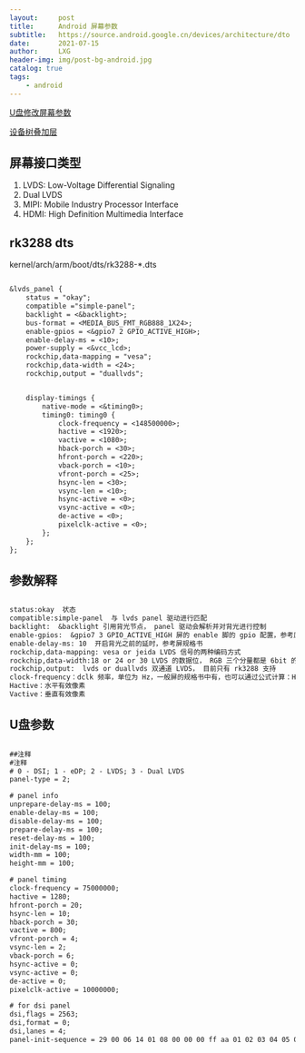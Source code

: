 ```yaml
---
layout:     post
title:      Android 屏幕参数
subtitle:   https://source.android.google.cn/devices/architecture/dto
date:       2021-07-15
author:     LXG
header-img: img/post-bg-android.jpg
catalog: true
tags:
    - android
---
```


[U盘修改屏幕参数](https://github.com/aystshen/Android-LcdParamConfig)

[设备树叠加层](https://source.android.google.cn/devices/architecture/dto)

## 屏幕接口类型

1. LVDS: Low-Voltage Differential Signaling 
2. Dual LVDS
3. MIPI: Mobile Industry Processor Interface
4. HDMI: High Definition Multimedia Interface

## rk3288 dts

kernel/arch/arm/boot/dts/rk3288-*.dts

```txt

&lvds_panel {
	status = "okay";
	compatible ="simple-panel";
	backlight = <&backlight>;
	bus-format = <MEDIA_BUS_FMT_RGB888_1X24>;
	enable-gpios = <&gpio7 2 GPIO_ACTIVE_HIGH>;
	enable-delay-ms = <10>;
	power-supply = <&vcc_lcd>;
	rockchip,data-mapping = "vesa";
	rockchip,data-width = <24>;
	rockchip,output = "duallvds";


	display-timings {
		native-mode = <&timing0>;
		timing0: timing0 {
			clock-frequency = <148500000>;
			hactive = <1920>;
			vactive = <1080>;
			hback-porch = <30>;
			hfront-porch = <220>;
			vback-porch = <10>;
			vfront-porch = <25>;
			hsync-len = <30>;
			vsync-len = <10>;
			hsync-active = <0>;
			vsync-active = <0>;
			de-active = <0>;
			pixelclk-active = <0>;
		};
	};
};

```

## 参数解释

```txt

status:okay  状态
compatible:simple-panel  与 lvds panel 驱动进行匹配
backlight:  &backlight 引用背光节点， panel 驱动会解析并对背光进行控制
enable-gpios:  &gpio7 3 GPIO_ACTIVE_HIGH 屏的 enable 脚的 gpio 配置，参考原理图。
enable-delay-ms: 10  开启背光之前的延时，参考屏规格书
rockchip,data-mapping: vesa or jeida LVDS 信号的两种编码方式 
rockchip,data-width:18 or 24 or 30 LVDS 的数据位， RGB 三个分量都是 6bit 的填 18，RGB 三个分量都是 8bit 的填 24，RGB 三个分量都是 10bit 的填 30。
rockchip,output:  lvds or duallvds 双通道 LVDS， 目前只有 rk3288 支持
clock-frequency：dclk 频率，单位为 Hz，一般屏的规格书中有，也可以通过公式计算：H*V（包括同步信号）*fps
Hactive：水平有效像素
Vactive：垂直有效像素

```

## U盘参数

```txt

##注释
#注释
# 0 - DSI; 1 - eDP; 2 - LVDS; 3 - Dual LVDS
panel-type = 2;

# panel info
unprepare-delay-ms = 100;
enable-delay-ms = 100;
disable-delay-ms = 100;
prepare-delay-ms = 100;
reset-delay-ms = 100;
init-delay-ms = 100;
width-mm = 100;
height-mm = 100;

# panel timing
clock-frequency = 75000000;
hactive = 1280;
hfront-porch = 20;
hsync-len = 10;
hback-porch = 30;
vactive = 800;
vfront-porch = 4;
vsync-len = 2;
vback-porch = 6;
hsync-active = 0;
vsync-active = 0;
de-active = 0;
pixelclk-active = 10000000;

# for dsi panel
dsi,flags = 2563;
dsi,format = 0;
dsi,lanes = 4;
panel-init-sequence = 29 00 06 14 01 08 00 00 00 ff aa 01 02 03 04 05 06 07 ff aa AA bb ff;

```




